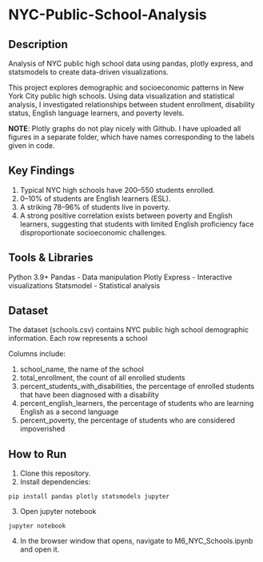 # NYC-Public-School-Analysis

## Description
Analysis of NYC public high school data using pandas, plotly express, and statsmodels to create data-driven visualizations.

This project explores demographic and socioeconomic patterns in New York City public high schools. Using data visualization and statistical analysis, I investigated relationships between student enrollment, disability status, English language learners, and poverty levels.

**NOTE**: Plotly graphs do not play nicely with Github. I have uploaded all figures in a separate folder, which have names corresponding to the labels given in code.

## Key Findings

1. Typical NYC high schools have 200–550 students enrolled.
2. 0–10% of students are English learners (ESL).
3. A striking 78–96% of students live in poverty.
4. A strong positive correlation exists between poverty and English learners, suggesting that students with limited English proficiency face disproportionate socioeconomic challenges.

## Tools & Libraries

Python 3.9+
Pandas - Data manipulation
Plotly Express - Interactive visualizations
Statsmodel - Statistical analysis

## Dataset

The dataset (schools.csv) contains NYC public high school demographic information. Each row represents a school

Columns include:

1. school_name, the name of the school
2. total_enrollment, the count of all enrolled students
3. percent_students_with_disabilities, the percentage of enrolled students that have been diagnosed with a disability
4. percent_english_learners, the percentage of students who are learning English as a second language
5. percent_poverty, the percentage of students who are considered impoverished

## How to Run

1. Clone this repository.
2. Install dependencies:
```
pip install pandas plotly statsmodels jupyter
```
3. Open jupyter notebook
```
jupyter notebook 
```
4. In the browser window that opens, navigate to M6_NYC_Schools.ipynb and open it.
